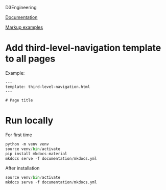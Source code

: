 D3Engineering

[Documentation](https://squidfunk.github.io/mkdocs-material/)

[Markup examples](https://squidfunk.github.io/mkdocs-material/reference/)

# Add third-level-navigation template to all pages
Example:
```
---
template: third-level-navigation.html
---

# Page title
```

# Run locally
For first time
```python
python -m venv venv
source venv/bin/activate
pip install mkdocs-material
mkdocs serve -f documentation/mkdocs.yml
```
After installation
```python
source venv/bin/activate
mkdocs serve -f documentation/mkdocs.yml
```
